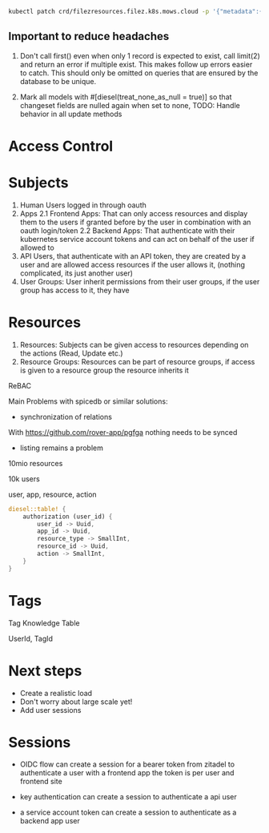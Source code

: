 ```sh
kubectl patch crd/filezresources.filez.k8s.mows.cloud -p '{"metadata":{"finalizers":[]}}' --type=merge ; kubectl delete filezresources.filez.k8s.mows.cloud --all ; kubectl delete crd filezresources.filez.k8s.mows.cloud

```

## Important to reduce headaches

1. Don't call first() even when only 1 record is expected to exist, call limit(2) and return an error if multiple exist. This makes follow up errors easier to catch. This should only be omitted on queries that are ensured by the database to be unique.

2. Mark all models with #[diesel(treat_none_as_null = true)] so that changeset fields are nulled again when set to none, TODO: Handle behavior in all update methods

# Access Control

# Subjects

1. Human Users logged in through oauth
2. Apps
   2.1 Frontend Apps: That can only access resources and display them to the users if granted before by the user in combination with an oauth login/token
   2.2 Backend Apps: That authenticate with their kubernetes service account tokens and can act on behalf of the user if allowed to
3. API Users, that authenticate with an API token, they are created by a user and are allowed access resources if the user allows it, (nothing complicated, its just another user)
4. User Groups: User inherit permissions from their user groups, if the user group has access to it, they have

# Resources

1. Resources: Subjects can be given access to resources depending on the actions (Read, Update etc.)
2. Resource Groups: Resources can be part of resource groups, if access is given to a resource group the resource inherits it

ReBAC

Main Problems with spicedb or similar solutions:

- synchronization of relations

With https://github.com/rover-app/pgfga nothing needs to be synced

- listing remains a problem

10mio resources

10k users

user, app, resource, action

```rs
diesel::table! {
    authorization (user_id) {
        user_id -> Uuid,
        app_id -> Uuid,
        resource_type -> SmallInt,
        resource_id -> Uuid,
        action -> SmallInt,
    }
}
```

# Tags

Tag Knowledge Table

UserId, TagId

# Next steps

- Create a realistic load
- Don't worry about large scale yet!
- Add user sessions

# Sessions

- OIDC flow can create a session for a bearer token from zitadel to authenticate a user with a frontend app the token is per user and frontend site

- key authentication can create a session to authenticate a api user

- a service account token can create a session to authenticate as a backend app user
